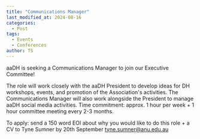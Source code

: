 ```yaml
---
title: "Communications Manager"
last_modified_at: 2024-08-16
categories:
  - Post
tags:
  - Events
  - Conferences
author: TS
---
```


aaDH is seeking a Communications Manager to join our Executive Committee! 

The role will work closely with the aaDH President to develop ideas for DH workshops, events, and promotion of the Association's activities. 
The Communications Manager will also work alongside the President to manage aaDH social media activities. 
Time commitment: approx. 1 hour per week + 1 hour committee meeting every 2-3 months.

To apply: send a 150 word EOI about why you would like to do this role + a CV to Tyne Sumner by 20th September 
tyne.sumner@anu.edu.au


